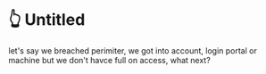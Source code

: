 # 👆 Untitled

let's say we breached perimiter, we got into account, login portal or machine but we don't havce full on access, what next?

